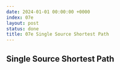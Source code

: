 ```yaml
---
date: 2024-01-01 00:00:00 +0000
index: 07e
layout: post
status: done
title: 07e Single Source Shortest Path
---
```


## Single Source Shortest Path